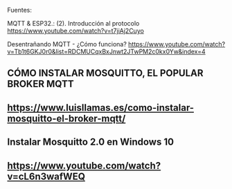 
Fuentes:

MQTT & ESP32.: (2). Introducción al protocolo
https://www.youtube.com/watch?v=t7jiAj2Cuyo

Desentrañando MQTT - ¿Cómo funciona?
https://www.youtube.com/watch?v=Tb1t6GKJ0r0&list=RDCMUCqxBxJnwt2JTwPM2c0kx0Yw&index=4

## CÓMO INSTALAR MOSQUITTO, EL POPULAR BROKER MQTT
## https://www.luisllamas.es/como-instalar-mosquitto-el-broker-mqtt/

## Instalar Mosquitto 2.0 en Windows 10
## https://www.youtube.com/watch?v=cL6n3wafWEQ
